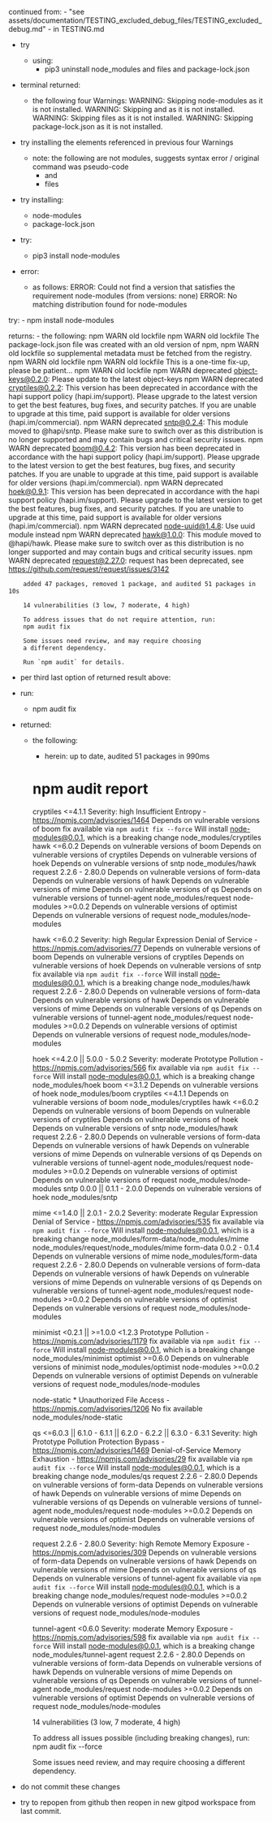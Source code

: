 continued from:
    - "see assets/documentation/TESTING_excluded_debug_files/TESTING_excluded_debug.md"
        - in TESTING.md


- try
    - using:
        - pip3 uninstall node_modules  and files and package-lock.json

- terminal returned:
    - the following four Warnings:
        WARNING: Skipping node-modules as it is not installed.
        WARNING: Skipping and as it is not installed.
        WARNING: Skipping files as it is not installed.
        WARNING: Skipping package-lock.json as it is not installed.

- try installing the elements referenced in previous four Warnings
    - note: the following are not modules, suggests syntax error / original command was pseudo-code
        - and 
        - files

- try installing:
    - node-modules
    - package-lock.json


- try:
    - pip3 install node-modules

- error:
    - as follows:
    ERROR: Could not find a version that satisfies the requirement node-modules (from versions: none)
    ERROR: No matching distribution found for node-modules

try:
    - npm install node-modules

returns:
    - the following:
        npm WARN old lockfile 
        npm WARN old lockfile The package-lock.json file was created with an old version of npm,
        npm WARN old lockfile so supplemental metadata must be fetched from the registry.
        npm WARN old lockfile 
        npm WARN old lockfile This is a one-time fix-up, please be patient...
        npm WARN old lockfile 
        npm WARN deprecated object-keys@0.2.0: Please update to the latest object-keys
        npm WARN deprecated cryptiles@0.2.2: This version has been deprecated in accordance with the hapi support policy (hapi.im/support). Please upgrade to the latest version to get the best features, bug fixes, and security patches. If you are unable to upgrade at this time, paid support is available for older versions (hapi.im/commercial).
        npm WARN deprecated sntp@0.2.4: This module moved to @hapi/sntp. Please make sure to switch over as this distribution is no longer supported and may contain bugs and critical security issues.
        npm WARN deprecated boom@0.4.2: This version has been deprecated in accordance with the hapi support policy (hapi.im/support). Please upgrade to the latest version to get the best features, bug fixes, and security patches. If you are unable to upgrade at this time, paid support is available for older versions (hapi.im/commercial).
        npm WARN deprecated hoek@0.9.1: This version has been deprecated in accordance with the hapi support policy (hapi.im/support). Please upgrade to the latest version to get the best features, bug fixes, and security patches. If you are unable to upgrade at this time, paid support is available for older versions (hapi.im/commercial).
        npm WARN deprecated node-uuid@1.4.8: Use uuid module instead
        npm WARN deprecated hawk@1.0.0: This module moved to @hapi/hawk. Please make sure to switch over as this distribution is no longer supported and may contain bugs and critical security issues.
        npm WARN deprecated request@2.27.0: request has been deprecated, see https://github.com/request/request/issues/3142

        added 47 packages, removed 1 package, and audited 51 packages in 10s

        14 vulnerabilities (3 low, 7 moderate, 4 high)

        To address issues that do not require attention, run:
        npm audit fix

        Some issues need review, and may require choosing
        a different dependency.

        Run `npm audit` for details.

- per third last option of returned result above:
- run:
    - npm audit fix

- returned:
    - the following:
        - herein:
        up to date, audited 51 packages in 990ms

        # npm audit report

        cryptiles  <=4.1.1
        Severity: high
        Insufficient Entropy - https://npmjs.com/advisories/1464
        Depends on vulnerable versions of boom
        fix available via `npm audit fix --force`
        Will install node-modules@0.0.1, which is a breaking change
        node_modules/cryptiles
        hawk  <=6.0.2
        Depends on vulnerable versions of boom
        Depends on vulnerable versions of cryptiles
        Depends on vulnerable versions of hoek
        Depends on vulnerable versions of sntp
        node_modules/hawk
            request  2.2.6 - 2.80.0
            Depends on vulnerable versions of form-data
            Depends on vulnerable versions of hawk
            Depends on vulnerable versions of mime
            Depends on vulnerable versions of qs
            Depends on vulnerable versions of tunnel-agent
            node_modules/request
            node-modules  >=0.0.2
            Depends on vulnerable versions of optimist
            Depends on vulnerable versions of request
            node_modules/node-modules

        hawk  <=6.0.2
        Severity: high
        Regular Expression Denial of Service - https://npmjs.com/advisories/77
        Depends on vulnerable versions of boom
        Depends on vulnerable versions of cryptiles
        Depends on vulnerable versions of hoek
        Depends on vulnerable versions of sntp
        fix available via `npm audit fix --force`
        Will install node-modules@0.0.1, which is a breaking change
        node_modules/hawk
        request  2.2.6 - 2.80.0
        Depends on vulnerable versions of form-data
        Depends on vulnerable versions of hawk
        Depends on vulnerable versions of mime
        Depends on vulnerable versions of qs
        Depends on vulnerable versions of tunnel-agent
        node_modules/request
            node-modules  >=0.0.2
            Depends on vulnerable versions of optimist
            Depends on vulnerable versions of request
            node_modules/node-modules

        hoek  <=4.2.0 || 5.0.0 - 5.0.2
        Severity: moderate
        Prototype Pollution - https://npmjs.com/advisories/566
        fix available via `npm audit fix --force`
        Will install node-modules@0.0.1, which is a breaking change
        node_modules/hoek
        boom  <=3.1.2
        Depends on vulnerable versions of hoek
        node_modules/boom
            cryptiles  <=4.1.1
            Depends on vulnerable versions of boom
            node_modules/cryptiles
            hawk  <=6.0.2
            Depends on vulnerable versions of boom
            Depends on vulnerable versions of cryptiles
            Depends on vulnerable versions of hoek
            Depends on vulnerable versions of sntp
            node_modules/hawk
                request  2.2.6 - 2.80.0
                Depends on vulnerable versions of form-data
                Depends on vulnerable versions of hawk
                Depends on vulnerable versions of mime
                Depends on vulnerable versions of qs
                Depends on vulnerable versions of tunnel-agent
                node_modules/request
                node-modules  >=0.0.2
                Depends on vulnerable versions of optimist
                Depends on vulnerable versions of request
                node_modules/node-modules
        sntp  0.0.0 || 0.1.1 - 2.0.0
        Depends on vulnerable versions of hoek
        node_modules/sntp

        mime  <=1.4.0 || 2.0.1 - 2.0.2
        Severity: moderate
        Regular Expression Denial of Service - https://npmjs.com/advisories/535
        fix available via `npm audit fix --force`
        Will install node-modules@0.0.1, which is a breaking change
        node_modules/form-data/node_modules/mime
        node_modules/request/node_modules/mime
        form-data  0.0.2 - 0.1.4
        Depends on vulnerable versions of mime
        node_modules/form-data
            request  2.2.6 - 2.80.0
            Depends on vulnerable versions of form-data
            Depends on vulnerable versions of hawk
            Depends on vulnerable versions of mime
            Depends on vulnerable versions of qs
            Depends on vulnerable versions of tunnel-agent
            node_modules/request
            node-modules  >=0.0.2
            Depends on vulnerable versions of optimist
            Depends on vulnerable versions of request
            node_modules/node-modules

        minimist  <0.2.1 || >=1.0.0 <1.2.3
        Prototype Pollution - https://npmjs.com/advisories/1179
        fix available via `npm audit fix --force`
        Will install node-modules@0.0.1, which is a breaking change
        node_modules/minimist
        optimist  >=0.6.0
        Depends on vulnerable versions of minimist
        node_modules/optimist
            node-modules  >=0.0.2
            Depends on vulnerable versions of optimist
            Depends on vulnerable versions of request
            node_modules/node-modules

        node-static  *
        Unauthorized File Access - https://npmjs.com/advisories/1206
        No fix available
        node_modules/node-static

        qs  <=6.0.3 || 6.1.0 - 6.1.1 || 6.2.0 - 6.2.2 || 6.3.0 - 6.3.1
        Severity: high
        Prototype Pollution Protection Bypass - https://npmjs.com/advisories/1469
        Denial-of-Service Memory Exhaustion - https://npmjs.com/advisories/29
        fix available via `npm audit fix --force`
        Will install node-modules@0.0.1, which is a breaking change
        node_modules/qs
        request  2.2.6 - 2.80.0
        Depends on vulnerable versions of form-data
        Depends on vulnerable versions of hawk
        Depends on vulnerable versions of mime
        Depends on vulnerable versions of qs
        Depends on vulnerable versions of tunnel-agent
        node_modules/request
            node-modules  >=0.0.2
            Depends on vulnerable versions of optimist
            Depends on vulnerable versions of request
            node_modules/node-modules

        request  2.2.6 - 2.80.0
        Severity: high
        Remote Memory Exposure - https://npmjs.com/advisories/309
        Depends on vulnerable versions of form-data
        Depends on vulnerable versions of hawk
        Depends on vulnerable versions of mime
        Depends on vulnerable versions of qs
        Depends on vulnerable versions of tunnel-agent
        fix available via `npm audit fix --force`
        Will install node-modules@0.0.1, which is a breaking change
        node_modules/request
        node-modules  >=0.0.2
        Depends on vulnerable versions of optimist
        Depends on vulnerable versions of request
        node_modules/node-modules

        tunnel-agent  <0.6.0
        Severity: moderate
        Memory Exposure - https://npmjs.com/advisories/598
        fix available via `npm audit fix --force`
        Will install node-modules@0.0.1, which is a breaking change
        node_modules/tunnel-agent
        request  2.2.6 - 2.80.0
        Depends on vulnerable versions of form-data
        Depends on vulnerable versions of hawk
        Depends on vulnerable versions of mime
        Depends on vulnerable versions of qs
        Depends on vulnerable versions of tunnel-agent
        node_modules/request
            node-modules  >=0.0.2
            Depends on vulnerable versions of optimist
            Depends on vulnerable versions of request
            node_modules/node-modules

        14 vulnerabilities (3 low, 7 moderate, 4 high)

        To address all issues possible (including breaking changes), run:
        npm audit fix --force

        Some issues need review, and may require choosing
        a different dependency.

- do not commit these changes 
- try to repopen from github
then reopen in new gitpod workspace
from last commit.